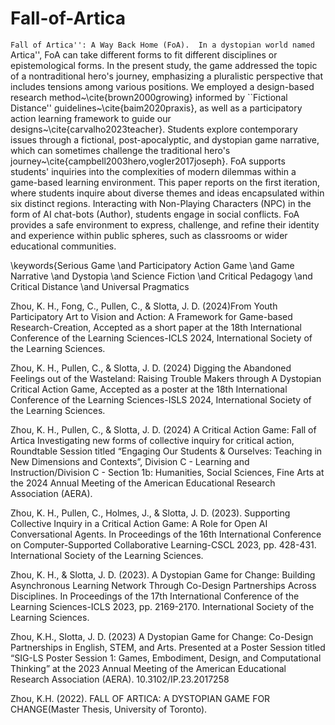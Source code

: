 # Fall-of-Artica
``Fall of Artica'': A Way Back Home (FoA).  In a dystopian world named ``Artica'',  FoA can take different forms to fit different disciplines or epistemological forms. In the present study, the game addressed the topic of a nontraditional hero's journey, emphasizing a pluralistic perspective that includes tensions among various positions.  We employed a design-based research method~\cite{brown2000growing}  informed by  ``Fictional Distance'' guidelines~\cite{baim2020praxis}, as well as a participatory action learning framework to guide our designs~\cite{carvalho2023teacher}. Students explore contemporary issues through a fictional, post-apocalyptic, and dystopian game narrative, which can sometimes challenge the traditional hero's journey~\cite{campbell2003hero,vogler2017joseph}. FoA supports students' inquiries into the complexities of modern dilemmas within a game-based learning environment. This paper reports on the first iteration, where students inquire about diverse themes and ideas encapsulated within six distinct regions. Interacting with Non-Playing Characters (NPC) in the form of AI chat-bots (Author), students engage in social conflicts. FoA provides a safe environment to express, challenge, and refine their identity and experience within public spheres, such as classrooms or wider educational communities.

\keywords{Serious Game \and Participatory Action Game \and Game Narrative \and Dystopia \and Science Fiction \and Critical Pedagogy \and Critical Distance \and Universal Pragmatics

Zhou, K. H., Fong, C., Pullen, C., & Slotta, J. D. (2024)From Youth Participatory Art to Vision and Action: A Framework for Game-based Research-Creation, Accepted as a short paper at the 18th International Conference of the Learning Sciences-ICLS 2024, International Society of the Learning Sciences.

Zhou, K. H., Pullen, C., & Slotta, J. D. (2024) Digging the Abandoned Feelings out of the Wasteland:  Raising Trouble Makers through A Dystopian Critical Action Game, Accepted as a poster at the 18th International Conference of the Learning Sciences-ISLS 2024, International Society of the Learning Sciences. 

Zhou, K. H., Pullen, C., & Slotta, J. D. (2024) A Critical Action Game: Fall of Artica Investigating new forms of collective inquiry for critical action, Roundtable Session titled “Engaging Our Students & Ourselves: Teaching in New Dimensions and Contexts”, Division C - Learning and Instruction/Division C - Section 1b: Humanities, Social Sciences, Fine Arts at the 2024 Annual Meeting of the American Educational Research Association (AERA). 

Zhou, K. H., Pullen, C., Holmes, J., & Slotta, J. D. (2023). Supporting Collective Inquiry in a Critical Action Game: A Role for Open AI Conversational Agents. In Proceedings of the 16th International Conference on Computer-Supported Collaborative Learning-CSCL 2023, pp. 428-431. International Society of the Learning Sciences.

Zhou, K. H., & Slotta, J. D. (2023). A Dystopian Game for Change: Building Asynchronous Learning Network Through Co-Design Partnerships Across Disciplines. In Proceedings of the 17th International Conference of the Learning Sciences-ICLS 2023, pp. 2169-2170. International Society of the Learning Sciences.

Zhou, K.H., Slotta, J. D. (2023) A Dystopian Game for Change: Co-Design Partnerships in English, STEM, and Arts. Presented at a Poster Session titled “SIG-LS Poster Session 1: Games, Embodiment, Design, and Computational Thinking” at the 2023 Annual Meeting of the American Educational Research Association (AERA). 10.3102/IP.23.2017258

Zhou, K.H. (2022). FALL OF ARTICA: A DYSTOPIAN GAME FOR CHANGE(Master Thesis, University of Toronto).
